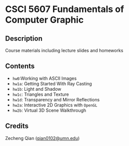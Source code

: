 # CSCI 5607 Fundamentals of Computer Graphic

## Description

Course materials including lecture slides and homeworks

## Contents

+ `hw0`:Working with ASCII Images
+ `hw1a`: Getting Started With Ray Casting
+ `hw1b`: Light and Shadow
+ `hw1c`: Triangles and Texture
+ `hw1d`: Transparency and Mirror Reflections
+ `hw2a`: Interactive 2D Graphics with `OpenGL`
+ `hw2b`: Virtual 3D Scene Walkthrough

## Credits

Zecheng Qian (qian0102@umn.edu)
